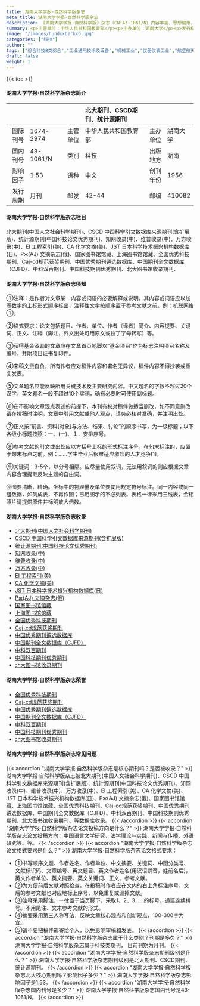 ```yaml
---
title: 湖南大学学报·自然科学版杂志
meta_title: 湖南大学学报·自然科学版杂志
description: 《湖南大学学报·自然科学版》杂志（CN:43-1061/N）内容丰富、思想健康，1956年创刊，目前以月刊形式发行，刊物对外积极扩大宣传，致力于提高杂志质量与影响。始终致力于推动自然科学领域的学术研究与发展。作为中华人民共和国教育部主管、湖南大学主办的综合性学术理论期刊，它承载着传播科学知识、推动学术创新的重要使命。 该杂志汇聚了众多自然科学领域的专家学者，他们通过发表高质量的学术论文，分享最新的研究成果和学术见解。杂志内容涵盖了数学、物理、化学、生物、地学等多个学科领域，为读者提供了一个全面、深入的学术交流平台。《湖南大学学报·自然科学版》以其严谨的学术态度和高质量的研究成果，赢得了广大读者和学者的高度认可。每一篇文章都经过严格的审稿程序，确保学术研究的真实性和创新性。同时，杂志还注重与国际学术界的交流与合作，积极引进国际先进的学术理念和研究方法，推动自然科学领域的国际化发展。 除了学术内容的传播，该杂志还关注学术人才的培养和学术生态的建设。它定期举办学术研讨会和论坛，为学者们提供展示研究成果、交流学术思想的舞台。同时，杂志还积极推动产学研合作，促进科研成果的转化和应用。总之，《湖南大学学报·自然科学版》是一份具有广泛影响力和高度认可度的学术期刊，它在推动自然科学领域的学术研究与发展方面发挥着重要作用。无论是对于学者们的学术交流与合作，还是对于学科建设和人才培养，它都发挥着不可替代的重要作用。
summary: <p>主管单位：中华人民共和国教育部</p><p>主办单位：湖南大学</p><p>发行级别：北大期刊、CSCD期刊、统计源期刊</p><p>发行周期：月刊</p>
image: "/images/hundxxbzrkxb.jpg"
categories: ["科技"]
author: ""
tags: ["综合科技B类综合","工业通用技术及设备","机械工业","仪器仪表工业","航空航天科学与工程","武器工业与军事技术","铁路运输","公路与水路运输","汽车工业","船舶工业","水利水电工程","建筑科学与工程","动力工程","核科学技术","新能源","电力工业",]
draft: false
weight: 1
---
```


{{< toc >}}

#### 湖南大学学报·自然科学版杂志简介
|               |                               |               | 北大期刊、CSCD期刊、统计源期刊        |               |                           |
| ------------: | :---------------------------- | ------------: | :---------------------------- | ------------: | :------------------------ |
| 国际刊号      | 1674-2974   | 主管单位      | 中华人民共和国教育部     | 主办单位      | 湖南大学     |
| 国内刊号      | 43-1061/N        | 类别          | 科技       | 出版地方      | 湖南           |
| 影响因子      | 1.53        | 语种          | 中文             | 创刊年份      | 1956    |
| 发行周期      | 月刊    | 邮发          | 42-44              | 邮编          | 410082      |

#### 湖南大学学报·自然科学版杂志栏目
<span>北大期刊(中国人文社会科学期刊)</span>、<span>CSCD 中国科学引文数据库来源期刊(含扩展版)</span>、<span>统计源期刊(中国科技论文优秀期刊)</span>、<span>知网收录(中)</span>、<span>维普收录(中)</span>、<span>万方收录(中)</span>、<span>EI 工程索引(美)</span>、<span>CA 化学文摘(美)</span>、<span>JST 日本科学技术振兴机构数据库(日)</span>、<span>Pж(AJ) 文摘杂志(俄)</span>、<span>国家图书馆馆藏</span>、<span>上海图书馆馆藏</span>、<span>全国优秀科技期刊</span>、<span>Caj-cd规范获奖期刊</span>、<span>中国优秀期刊遴选数据库</span>、<span>中国期刊全文数据库（CJFD）</span>、<span>中科双百期刊</span>、<span>中国科技期刊优秀期刊</span>、<span>北大图书馆收录期刊</span>、

#### 湖南大学学报·自然科学版杂志须知
<p><p>
	①注释：是作者对文章某一内容或词语的必要解释或说明，其内容或词语应以加圈数字的上标形式顺序标出，注释性文字按顺序置于参考文献之前。例：机联网络①。
</p><p>
	②格式要求：论文包括题目、作者、单位、作者（译者）简介、内容提要、关键词、正文、注释（脚注，外文出处可用原文或拉丁字母转写）等。
</p><p>
	③获得基金资助的文章应在文章首页地脚以“基金项目”作为标志注明项目名称及编号，并附项目证书复印件。
</p><p>
	④来稿文责自负，所有作者应对稿件内容和署名无异议，稿件内容不得抄袭或重复发表。
</p><p>
	⑤文章题名应能反映所用关键技术及主要研究内容。中文题名的字数不超过20个汉字，英文题名一般不超过10个实词，确有必要时可使用副标题。
</p><p>
	⑥在不影响文章观点表述的前提下，本刊有权对稿件做适当删改，如不同意删改请在投稿时注明。文章中引用文献或他人观点，请务必核对准确，并注明出处。
</p><p>
	⑦正文按“前言、资料(对象)与方法、结果、讨论”的顺序书写，为一级标题；以下各级小标题按照：一、(一)、１．安排序号。
</p><p>
	⑧参考文献的引文或出处应以方括号上标的形式标注序号。在句末标注的，应置于句末标点之前。例：……学生毕业后很难适应激烈的人才竞争[1]。
</p><p>
	⑨关键词：3-5个，以分号相隔。应尽量使用叙词，无法用叙词的则应根据文章内容合理提取反映主题的自由词。
</p><p>
	⑩图要清晰、精确。坐标中的物理量及单位要使用规定符号标注。同一内容或同一组数据，如列成表，不再作图；已用图示的不必列表。表格一律采用三线表，金相照片请提供原件并标明放大倍数。
</p></p>


#### 湖南大学学报·自然科学版杂志收录
<ul>
    <li class="inline-block">
        <a class="bg-theme-light hover:bg-primary dark:bg-darkmode-theme-light dark:hover:bg-darkmode-primary dark:hover:text-dark m-1 block rounded px-3 py-1 hover:text-white" href="#湖南大学学报·自然科学版杂志收录">
        北大期刊(中国人文社会科学期刊)
        </a>
    </li>
    <li class="inline-block">
        <a class="bg-theme-light hover:bg-primary dark:bg-darkmode-theme-light dark:hover:bg-darkmode-primary dark:hover:text-dark m-1 block rounded px-3 py-1 hover:text-white" href="#湖南大学学报·自然科学版杂志收录">
        CSCD 中国科学引文数据库来源期刊(含扩展版)
        </a>
    </li>
    <li class="inline-block">
        <a class="bg-theme-light hover:bg-primary dark:bg-darkmode-theme-light dark:hover:bg-darkmode-primary dark:hover:text-dark m-1 block rounded px-3 py-1 hover:text-white" href="#湖南大学学报·自然科学版杂志收录">
        统计源期刊(中国科技论文优秀期刊)
        </a>
    </li>
    <li class="inline-block">
        <a class="bg-theme-light hover:bg-primary dark:bg-darkmode-theme-light dark:hover:bg-darkmode-primary dark:hover:text-dark m-1 block rounded px-3 py-1 hover:text-white" href="#湖南大学学报·自然科学版杂志收录">
        知网收录(中)
        </a>
    </li>
    <li class="inline-block">
        <a class="bg-theme-light hover:bg-primary dark:bg-darkmode-theme-light dark:hover:bg-darkmode-primary dark:hover:text-dark m-1 block rounded px-3 py-1 hover:text-white" href="#湖南大学学报·自然科学版杂志收录">
        维普收录(中)
        </a>
    </li>
    <li class="inline-block">
        <a class="bg-theme-light hover:bg-primary dark:bg-darkmode-theme-light dark:hover:bg-darkmode-primary dark:hover:text-dark m-1 block rounded px-3 py-1 hover:text-white" href="#湖南大学学报·自然科学版杂志收录">
        万方收录(中)
        </a>
    </li>
    <li class="inline-block">
        <a class="bg-theme-light hover:bg-primary dark:bg-darkmode-theme-light dark:hover:bg-darkmode-primary dark:hover:text-dark m-1 block rounded px-3 py-1 hover:text-white" href="#湖南大学学报·自然科学版杂志收录">
        EI 工程索引(美)
        </a>
    </li>
    <li class="inline-block">
        <a class="bg-theme-light hover:bg-primary dark:bg-darkmode-theme-light dark:hover:bg-darkmode-primary dark:hover:text-dark m-1 block rounded px-3 py-1 hover:text-white" href="#湖南大学学报·自然科学版杂志收录">
        CA 化学文摘(美)
        </a>
    </li>
    <li class="inline-block">
        <a class="bg-theme-light hover:bg-primary dark:bg-darkmode-theme-light dark:hover:bg-darkmode-primary dark:hover:text-dark m-1 block rounded px-3 py-1 hover:text-white" href="#湖南大学学报·自然科学版杂志收录">
        JST 日本科学技术振兴机构数据库(日)
        </a>
    </li>
    <li class="inline-block">
        <a class="bg-theme-light hover:bg-primary dark:bg-darkmode-theme-light dark:hover:bg-darkmode-primary dark:hover:text-dark m-1 block rounded px-3 py-1 hover:text-white" href="#湖南大学学报·自然科学版杂志收录">
        Pж(AJ) 文摘杂志(俄)
        </a>
    </li>
    <li class="inline-block">
        <a class="bg-theme-light hover:bg-primary dark:bg-darkmode-theme-light dark:hover:bg-darkmode-primary dark:hover:text-dark m-1 block rounded px-3 py-1 hover:text-white" href="#湖南大学学报·自然科学版杂志收录">
        国家图书馆馆藏
        </a>
    </li>
    <li class="inline-block">
        <a class="bg-theme-light hover:bg-primary dark:bg-darkmode-theme-light dark:hover:bg-darkmode-primary dark:hover:text-dark m-1 block rounded px-3 py-1 hover:text-white" href="#湖南大学学报·自然科学版杂志收录">
        上海图书馆馆藏
        </a>
    </li>
    <li class="inline-block">
        <a class="bg-theme-light hover:bg-primary dark:bg-darkmode-theme-light dark:hover:bg-darkmode-primary dark:hover:text-dark m-1 block rounded px-3 py-1 hover:text-white" href="#湖南大学学报·自然科学版杂志收录">
        全国优秀科技期刊
        </a>
    </li>
    <li class="inline-block">
        <a class="bg-theme-light hover:bg-primary dark:bg-darkmode-theme-light dark:hover:bg-darkmode-primary dark:hover:text-dark m-1 block rounded px-3 py-1 hover:text-white" href="#湖南大学学报·自然科学版杂志收录">
        Caj-cd规范获奖期刊
        </a>
    </li>
    <li class="inline-block">
        <a class="bg-theme-light hover:bg-primary dark:bg-darkmode-theme-light dark:hover:bg-darkmode-primary dark:hover:text-dark m-1 block rounded px-3 py-1 hover:text-white" href="#湖南大学学报·自然科学版杂志收录">
        中国优秀期刊遴选数据库
        </a>
    </li>
    <li class="inline-block">
        <a class="bg-theme-light hover:bg-primary dark:bg-darkmode-theme-light dark:hover:bg-darkmode-primary dark:hover:text-dark m-1 block rounded px-3 py-1 hover:text-white" href="#湖南大学学报·自然科学版杂志收录">
        中国期刊全文数据库（CJFD）
        </a>
    </li>
    <li class="inline-block">
        <a class="bg-theme-light hover:bg-primary dark:bg-darkmode-theme-light dark:hover:bg-darkmode-primary dark:hover:text-dark m-1 block rounded px-3 py-1 hover:text-white" href="#湖南大学学报·自然科学版杂志收录">
        中科双百期刊
        </a>
    </li>
    <li class="inline-block">
        <a class="bg-theme-light hover:bg-primary dark:bg-darkmode-theme-light dark:hover:bg-darkmode-primary dark:hover:text-dark m-1 block rounded px-3 py-1 hover:text-white" href="#湖南大学学报·自然科学版杂志收录">
        中国科技期刊优秀期刊
        </a>
    </li>
    <li class="inline-block">
        <a class="bg-theme-light hover:bg-primary dark:bg-darkmode-theme-light dark:hover:bg-darkmode-primary dark:hover:text-dark m-1 block rounded px-3 py-1 hover:text-white" href="#湖南大学学报·自然科学版杂志收录">
        北大图书馆收录期刊
        </a>
    </li>
</ul>



#### 湖南大学学报·自然科学版杂志荣誉
<ul>
    <li class="inline-block">
        <a class="bg-theme-light hover:bg-primary dark:bg-darkmode-theme-light dark:hover:bg-darkmode-primary dark:hover:text-dark m-1 block rounded px-3 py-1 hover:text-white" href="#湖南大学学报·自然科学版杂志荣誉">
        全国优秀科技期刊
        </a>
    </li>
    <li class="inline-block">
        <a class="bg-theme-light hover:bg-primary dark:bg-darkmode-theme-light dark:hover:bg-darkmode-primary dark:hover:text-dark m-1 block rounded px-3 py-1 hover:text-white" href="#湖南大学学报·自然科学版杂志荣誉">
        Caj-cd规范获奖期刊
        </a>
    </li>
    <li class="inline-block">
        <a class="bg-theme-light hover:bg-primary dark:bg-darkmode-theme-light dark:hover:bg-darkmode-primary dark:hover:text-dark m-1 block rounded px-3 py-1 hover:text-white" href="#湖南大学学报·自然科学版杂志荣誉">
        中国优秀期刊遴选数据库
        </a>
    </li>
    <li class="inline-block">
        <a class="bg-theme-light hover:bg-primary dark:bg-darkmode-theme-light dark:hover:bg-darkmode-primary dark:hover:text-dark m-1 block rounded px-3 py-1 hover:text-white" href="#湖南大学学报·自然科学版杂志荣誉">
        中国期刊全文数据库（CJFD）
        </a>
    </li>
    <li class="inline-block">
        <a class="bg-theme-light hover:bg-primary dark:bg-darkmode-theme-light dark:hover:bg-darkmode-primary dark:hover:text-dark m-1 block rounded px-3 py-1 hover:text-white" href="#湖南大学学报·自然科学版杂志荣誉">
        中科双百期刊
        </a>
    </li>
    <li class="inline-block">
        <a class="bg-theme-light hover:bg-primary dark:bg-darkmode-theme-light dark:hover:bg-darkmode-primary dark:hover:text-dark m-1 block rounded px-3 py-1 hover:text-white" href="#湖南大学学报·自然科学版杂志荣誉">
        中国科技期刊优秀期刊
        </a>
    </li>
    <li class="inline-block">
        <a class="bg-theme-light hover:bg-primary dark:bg-darkmode-theme-light dark:hover:bg-darkmode-primary dark:hover:text-dark m-1 block rounded px-3 py-1 hover:text-white" href="#湖南大学学报·自然科学版杂志荣誉">
        北大图书馆收录期刊
        </a>
    </li>
</ul>












#### 湖南大学学报·自然科学版杂志常见问题
{{< accordion "湖南大学学报·自然科学版杂志是核心期刊吗？是否被收录？" >}}
湖南大学学报·自然科学版杂志被北大期刊(中国人文社会科学期刊)、CSCD 中国科学引文数据库来源期刊(含扩展版)、统计源期刊(中国科技论文优秀期刊)、知网收录(中)、维普收录(中)、万方收录(中)、EI 工程索引(美)、CA 化学文摘(美)、JST 日本科学技术振兴机构数据库(日)、Pж(AJ) 文摘杂志(俄)、国家图书馆馆藏、上海图书馆馆藏、全国优秀科技期刊、Caj-cd规范获奖期刊、中国优秀期刊遴选数据库、中国期刊全文数据库（CJFD）、中科双百期刊、中国科技期刊优秀期刊、北大图书馆收录期刊、等数据库收录。
{{< /accordion >}}
{{< accordion "湖南大学学报·自然科学版杂志论文投稿方向是什么？" >}}
湖南大学学报·自然科学版杂志论文投稿方向：中国语言文学研究、法学理论与实践、新闻与传播、外语研究等、等。
{{< /accordion >}}
{{< accordion "湖南大学学报·自然科学版杂志论文格式要求是什么？" >}}
湖南大学学报·自然科学版杂志论文格式要求：
- ①书写顺序文题、作者姓名、作者单位、中文摘要、关键词、中图分类号、文献标识码、文章编号、英文题目、英文作者姓名(用汉语拼音，姓前名后)，英文作者单位、英文摘要、英文关键词、正文、参考文献。
- ②为方便前后文献对照检查，在投稿时作者应在文内的右上角标注序号，文后的参考文献也对应地标上序号，以免重复或漏掉文献。
- ③注释采用脚注，一律置于当页脚下，采取1、2、3……的标号，通篇连续排号。不用尾注、文末参考文献的形式。
- ④摘要采用第三人称写法，反映文章核心观点和创新观点，100-300字为宜。
- ⑤请不要把稿件邮寄给个人，以免影响审稿和发表。
{{< /accordion >}}
{{< accordion "湖南大学学报·自然科学版杂志属于什么类别？刊期是多久？" >}}
湖南大学学报·自然科学版杂志属于科技类期刊， 目前刊期为月刊。
{{< /accordion >}}
{{< accordion "湖南大学学报·自然科学版杂志期刊级别是什么？" >}}
湖南大学学报·自然科学版杂志期刊级别是北大期刊、CSCD期刊、统计源期刊。
{{< /accordion >}}
{{< accordion "湖南大学学报·自然科学版杂志北大核心期刊吗？影响因子多少？" >}}
湖南大学学报·自然科学版杂志影响因子是1.53。
{{< /accordion >}}
{{< accordion "湖南大学学报·自然科学版杂志国内刊号是多少？" >}}
湖南大学学报·自然科学版杂志国内刊号是43-1061/N。
{{< /accordion >}}